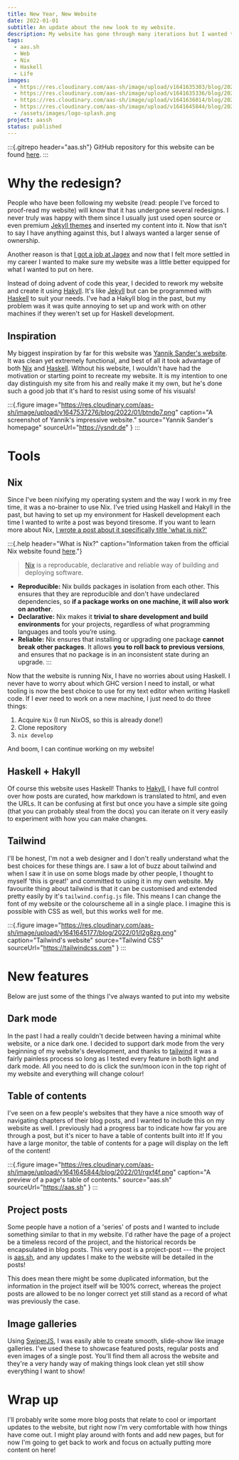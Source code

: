 ```yaml
---
title: New Year, New Website
date: 2022-01-01
subtitle: An update about the new look to my website.
description: My website has gone through many iterations but I wanted to truly make it my own and have control of every aspect. My website is just as much for me as it is for the rest of the world and I enjoy tinkering with it now and again.
tags:
  - aas.sh
  - Web
  - Nix
  - Haskell
  - Life
images:
  - https://res.cloudinary.com/aas-sh/image/upload/v1641635303/blog/2022/01/gza7tz.png
  - https://res.cloudinary.com/aas-sh/image/upload/v1641635336/blog/2022/01/yl008c.png
  - https://res.cloudinary.com/aas-sh/image/upload/v1641636014/blog/2022/01/cpngcp.png
  - https://res.cloudinary.com/aas-sh/image/upload/v1641645844/blog/2022/01/rgxf4f.png
  - /assets/images/logo-splash.png
project: aassh
status: published
---
```


:::{.gitrepo header="aas.sh"}
GitHub repository for this website can be found [here](https://github.com/Ashe/ashe.github.io).
:::

# Why the redesign?

People who have been following my website (read: people I've forced to proof-read my website) will know that it has undergone several redesigns. I never truly was happy with them since I usually just used open source or even premium [Jekyll themes](http://jekyllthemes.org/) and inserted my content into it. Now that isn't to say I have anything against this, but I always wanted a larger sense of ownership.

Another reason is that [I got a job at Jagex](/tag/Jagex) and now that I felt more settled in my career I wanted to make sure my website was a little better equipped for what I wanted to put on here.

Instead of doing advent of code this year, I decided to rework my website and create it using [Hakyll](https://jaspervdj.be/hakyll/). It's like [Jekyll](https://jekyllrb.com/) but can be programmed with [Haskell](https://www.haskell.org/) to suit your needs. I've had a Hakyll blog in the past, but my problem was it was quite annoying to set up and work with on other machines if they weren't set up for Haskell development.

## Inspiration

My biggest inspiration by far for this website was [Yannik Sander's website](https://ysndr.de). It was clean yet extremely functional, and best of all it took advantage of both [Nix](https://nixos.org/) and [Haskell](https://haskell.org). Without his website, I wouldn't have had the motivation or starting point to recreate my website. It is my intention to one day distinguish my site from his and really make it my own, but he's done such a good job that it's hard to resist using some of his visuals!

:::{.figure
  image="https://res.cloudinary.com/aas-sh/image/upload/v1647537276/blog/2022/01/btndp7.png"
  caption="A screenshot of Yannik's impressive website."
  source="Yannik Sander's homepage"
  sourceUrl="https://ysndr.de"
}
:::

# Tools

## Nix

Since I've been nixifying my operating system and the way I work in my free time, it was a no-brainer to use Nix. I've tried using Haskell and Hakyll in the past, but having to set up my environment for Haskell development each time I wanted to write a post was beyond tiresome. If you want to learn more about Nix, [I wrote a post about it specifically title 'what is nix?'](/blog/what-is-nix)

:::{.help header="What is Nix?" caption="Information taken from the official Nix website found [here](https://nixos.org/)."}
> [Nix](https://nixos.org/) is a reproducable, declarative and reliable way of building and deploying software.

* **Reproducible:** Nix builds packages in isolation from each other. This ensures that they are reproducible and don't have undeclared dependencies, so **if a package works on one machine, it will also work on another**.
* **Declarative:** Nix makes it **trivial to share development and build environments** for your projects, regardless of what programming languages and tools you’re using.
* **Reliable:** Nix ensures that installing or upgrading one package **cannot break other packages**. It allows **you to roll back to previous versions**, and ensures that no package is in an inconsistent state during an upgrade.
:::

Now that the website is running Nix, I have no worries about using Haskell. I never have to worry about which GHC version I need to install, or what tooling is now the best choice to use for my text editor when writing Haskell code. If I ever need to work on a new machine, I just need to do three things:

1. Acquire `Nix` (I run NixOS, so this is already done!)
2. Clone repository
3. `nix develop`

And boom, I can continue working on my website!

## Haskell + Hakyll

Of course this website uses Haskell! Thanks to [Hakyll](https://jaspervdj.be/hakyll/), I have full control over how posts are curated, how markdown is translated to html, and even the URLs. It can be confusing at first but once you have a simple site going (that you can probably steal from the docs) you can iterate on it very easily to experiment with how you can make changes.

## Tailwind

I'll be honest, I'm not a web designer and I don't really understand what the best choices for these things are. I saw a lot of buzz about tailwind and when I saw it in use on some blogs made by other people, I thought to myself 'this is great!' and committed to using it in my own website. My favourite thing about tailwind is that it can be customised and extended pretty easily by it's `tailwind.config.js` file. This means I can change the font of my website or the colourscheme all in a single place. I imagine this is possible with CSS as well, but this works well for me.

:::{.figure
  image="https://res.cloudinary.com/aas-sh/image/upload/v1641645177/blog/2022/01/l2g8zg.png"
  caption="Tailwind's website"
  source="Tailwind CSS"
  sourceUrl="https://tailwindcss.com"
}
:::

# New features

Below are just some of the things I've always wanted to put into my website

## Dark mode

In the past I had a really couldn't decide between having a minimal white website, or a nice dark one. I decided to support dark mode from the very beginning of my website's development, and thanks to [tailwind](https://tailwindcss.com/) it was a fairly painless process so long as I tested every feature in both light and dark mode. All you need to do is click the sun/moon icon in the top right of my website and everything will change colour!


## Table of contents

I've seen on a few people's websites that they have a nice smooth way of navigating chapters of their blog posts, and I wanted to include this on my website as well. I previously had a progress bar to indicate how far you are through a post, but it's nicer to have a table of contents built into it! If you have a large monitor, the table of contents for a page will display on the left of the content!

:::{.figure
  image="https://res.cloudinary.com/aas-sh/image/upload/v1641645844/blog/2022/01/rgxf4f.png"
  caption="A preview of a page's table of contents."
  source="aas.sh"
  sourceUrl="https://aas.sh"
}
:::

## Project posts

Some people have a notion of a 'series' of posts and I wanted to include something similar to that in my website. I'd rather have the page of a project be a timeless record of the project, and the historical records be encapsulated in blog posts. This very post is a project-post --- the project is [aas.sh](/project/aas-sh), and any updates I make to the website will be detailed in the posts! 

This does mean there might be some duplicated information, but the information in the project itself will be 100% correct, whereas the project posts are allowed to be no longer correct yet still stand as a record of what was previously the case.

## Image galleries

Using [SwiperJS](https://swiperjs.com/), I was easily able to create smooth, slide-show like image galleries. I've used these to showcase featured posts, regular posts and even images of a single post. You'll find them all across the website and they're a very handy way of making things look clean yet still show everything I want to show!

# Wrap up

I'll probably write some more blog posts that relate to cool or important updates to the website, but right now I'm very comfortable with how things have come out. I might play around with fonts and add new pages, but for now I'm going to get back to work and focus on actually putting more content on here!
